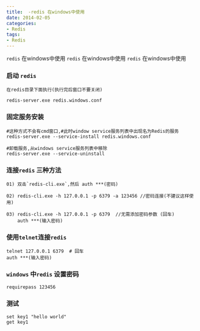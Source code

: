 ```yaml
---
title:  -redis 在windows中使用
date: 2014-02-05
categories: 
- Redis
tags:
- Redis
---
```

`redis` 在windows中使用
`redis` 在windows中使用
`redis` 在windows中使用

<!-- more -->

### 启动 `redis`

```shell
在redis目录下面执行(执行完后窗口不要关闭)

redis-server.exe redis.windows.conf

```

### 固定服务安装

```shell
#这种方式不会有cmd窗口,#此时window service服务列表中出现名为Redis的服务
redis-server.exe --service-install redis.windows.conf

#卸载服务,从windows service服务列表中移除
redis-server.exe --service-uninstall
```



### 连接`redis` 三种方法

```
01) 双击`redis-cli.exe`,然后 auth ***(密码)

02) redis-cli.exe -h 127.0.0.1 -p 6379 -a 123456 //密码连接(不建议这样使用)

03) redis-cli.exe -h 127.0.0.1 -p 6379  //无需添加密码参数 (回车)
    auth ***(输入密码)
```

### 使用`telnet`连接`redis`

```
telnet 127.0.0.1 6379  # 回车
auth ***(输入密码)
```

### `windows` 中`redis` 设置密码

```
requirepass 123456
```

### 测试

```shell
set key1 "hello world"
get key1
```





